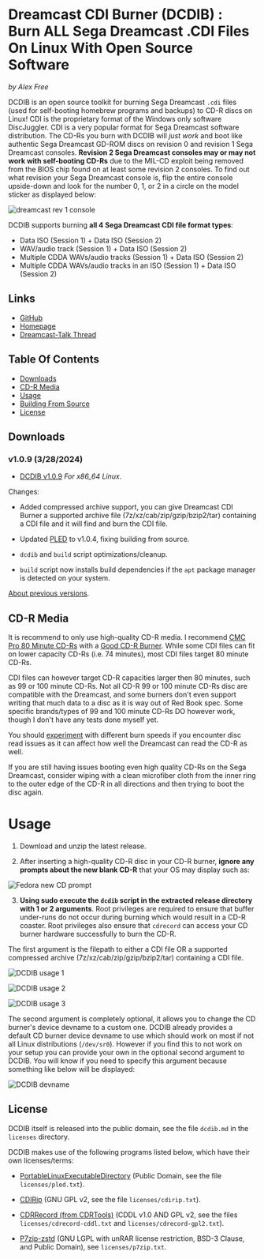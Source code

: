 # Dreamcast CDI Burner (DCDIB) : Burn ALL Sega Dreamcast .CDI Files On Linux With Open Source Software

_by Alex Free_

 DCDIB is an open source toolkit for burning Sega Dreamcast `.cdi` files (used for self-booting homebrew programs and backups) to CD-R discs on Linux! CDI is the proprietary format of the Windows only software DiscJuggler. CDI is a very popular format for Sega Dreamcast software distribution. The CD-Rs you burn with DCDIB will _just work_ and boot like authentic Sega Dreamcast GD-ROM discs on revision 0 and revision 1 Sega Dreamcast consoles. **Revision 2 Sega Dreamcast consoles may or may not work with self-booting CD-Rs** due to the MIL-CD exploit being removed from the BIOS chip found on at least some revision 2 consoles. To find out what revision your Sega Dreamcast console is, flip the entire console upside-down and look for the number 0, 1, or 2 in a circle on the model sticker as displayed below:

![dreamcast rev 1 console](images/dreamcast-rev-1.jpg)

DCDIB supports burning **all 4 Sega Dreamcast CDI file format types**:

*   Data ISO (Session 1) + Data ISO (Session 2)
*   WAV/audio track (Session 1) + Data ISO (Session 2)
*   Multiple CDDA WAVs/audio tracks (Session 1) + Data ISO (Session 2)
*   Multiple CDDA WAVs/audio tracks in an ISO (Session 1) + Data ISO (Session 2)

## Links

*   [GitHub](https://github.com/alex-free/dreamcast-cdi-burner)
*   [Homepage](https://alex-free.github.io/dcdib)
*   [Dreamcast-Talk Thread](https://www.dreamcast-talk.com/forum/viewtopic.php?f=2&t=13974)

## Table Of Contents

*   [Downloads](#downloads)
*   [CD-R Media](#cd-r-media)
*   [Usage](#usage)
*   [Building From Source](build.md)
*   [License](#license)

## Downloads

### v1.0.9 (3/28/2024)

*   [DCDIB v1.0.9](https://github.com/alex-free/dreamcast-cdi-burner/releases/download/v1.0.9/dcdib-v1.0.9-x86_64.zip) _For x86\_64 Linux_.

Changes:

*   Added compressed archive support, you can give Dreamcast CDI Burner a supported archive file (7z/xz/cab/zip/gzip/bzip2/tar) containing a CDI file and it will find and burn the CDI file.

*  Updated [PLED](https://alex-free.github.io/pled) to v1.0.4, fixing building from source.

*   `dcdib` and `build` script optimizations/cleanup.

*   `build` script now installs build dependencies if the `apt` package manager is detected on your system.

[About previous versions](changelog.md).

## CD-R Media

It is recommend to only use high-quality CD-R media. I recommend [CMC Pro 80 Minute CD-Rs](https://alex-free.github.io/psx-cdr/#cmc-pro-powered-by-taiyo-yuden-technology-80-minute) with a [Good CD-R Burner](https://alex-free.github.io/psx-cdr/#recommended-cd-r-burners). While some CDI files can fit on lower capacity CD-Rs (i.e. 74 minutes), most CDI files target 80 minute CD-Rs. 

CDI files can however target CD-R capacities larger then 80 minutes, such as 99 or 100 minute CD-Rs. Not all CD-R 99 or 100 minute CD-Rs disc are compatible with the Dreamcast, and some burners don't even support writing that much data to a disc as it is way out of Red Book spec. Some specific brands/types of 99 and 100 minute CD-Rs DO however work, though I don't have any tests done myself yet.

You should [experiment](https://alex-free.github.io/psx-cdr/#cd-r-burn-speed) with different burn speeds if you encounter disc read issues as it can affect how well the Dreamcast can read the CD-R as well.

If you are still having issues booting even high quality CD-Rs on the Sega Dreamcast, consider wiping with a clean microfiber cloth from the inner ring to the outer edge of the CD-R in all directions and then trying to boot the disc again.

# Usage

1) Download and unzip the latest release.

2) After inserting a high-quality CD-R disc in your CD-R burner, **ignore any prompts about the new blank CD-R** that your OS may display such as:

![Fedora new CD prompt](images/fedora-new-cd.png)

3) **Using sudo execute the `dcdib` script in the extracted release directory with 1 or 2 arguments**. Root privileges are required to ensure that buffer under-runs do not occur during burning which would result in a CD-R coaster. Root privileges also ensure that `cdrecord` can access your CD burner hardware successfully to burn the CD-R.

The first argument is the filepath to either a CDI file OR a supported compressed archive (7z/xz/cab/zip/gzip/bzip2/tar) containing a CDI file.

![DCDIB usage 1](images/dcdib-usage-1.png)

![DCDIB usage 2](images/dcdib-usage-2.png)

![DCDIB usage 3](images/dcdib-usage-3.png)

The second argument is completely optional, it allows you to change the CD burner's device devname to a custom one. DCDIB already provides a default CD burner device devname to use which should work on most if not all Linux distributions (`/dev/sr0`). However if you find this to not work on your setup you can provide your own in the optional second argument to DCDIB. You will know if you need to specify this argument because something like below will be displayed:

![DCDIB devname](images/dcdib-devname.png)

## License

DCDIB itself is released into the public domain, see the file `dcdib.md` in the `licenses` directory.

DCDIB makes use of the following programs listed below, which have their own licenses/terms:

*   [PortableLinuxExecutableDirectory](https://alex-free.github.io/pled) (Public Domain, see the file `licenses/pled.txt`).

*   [CDIRip](https://github.com/jozip/cdirip) (GNU GPL v2, see the file `licenses/cdirip.txt`).

*   [CDRRecord (from CDRTools)](https://Distrotech/cdrtools) (CDDL v1.0 AND GPL v2, see the files `licenses/cdrecord-cddl.txt` and `licenses/cdrecord-gpl2.txt`).

*   [P7zip-zstd](https://github.com/p7zip-project/p7zip) (GNU LGPL with unRAR license restriction, BSD-3 Clause, and Public Domain), see `licenses/p7zip.txt`.